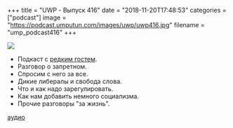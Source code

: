 +++
title = "UWP - Выпуск 416"
date = "2018-11-20T17:48:53"
categories = ["podcast"]
image = "https://podcast.umputun.com/images/uwp/uwp416.jpg"
filename = "ump_podcast416"
+++

![](https://podcast.umputun.com/images/uwp/uwp416.jpg)

- Подкаст с [редким гостем](https://podtema.com/category/evergreen/).
- Разговор о запретном.
- Спросим с него за все.
- Дикие либералы и свобода слова.
- Что и как надо зарегулировать.
- Как нам добавить немного социализма.
- Прочие разговоры "за жизнь".

[аудио](https://podcast.umputun.com/media/ump_podcast416.mp3)
<audio src="https://podcast.umputun.com/media/ump_podcast416.mp3" preload="none"></audio>
